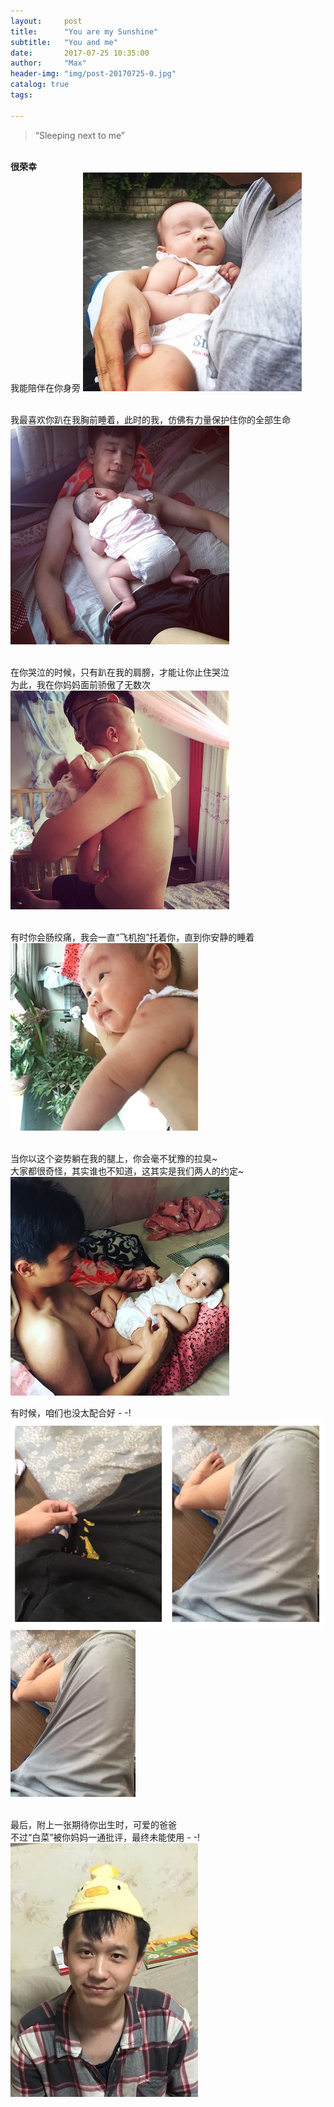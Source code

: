 ```yaml
---
layout:     post
title:      "You are my Sunshine"
subtitle:   "You and me"
date:       2017-07-25 10:35:00
author:     "Max"
header-img: "img/post-20170725-0.jpg"
catalog: true
tags:

---
```


> “Sleeping next to me”


<br><b>很荣幸</b>
<br>我能陪伴在你身旁
![img](/img/post-20170725-1.jpg)

<br>我最喜欢你趴在我胸前睡着，此时的我，仿佛有力量保护住你的全部生命
![img](/img/post-20170725-2.jpg)


<br>在你哭泣的时候，只有趴在我的肩膀，才能让你止住哭泣
<br>为此，我在你妈妈面前骄傲了无数次
![img](/img/post-20170725-4.jpg)

<br>有时你会肠绞痛，我会一直“飞机抱”托着你，直到你安静的睡着
![img](/img/post-20170725-3.jpg)





<br>当你以这个姿势躺在我的腿上，你会毫不犹豫的拉臭~
<br>大家都很奇怪，其实谁也不知道，这其实是我们两人的约定~
![img](/img/post-20170725-5.jpg)

有时候，咱们也没太配合好 - -!
![img](/img/post-20170725-6.jpg) ![img](/img/post-20170725-7.jpg)

<br>最后，附上一张期待你出生时，可爱的爸爸
<br>不过“白菜”被你妈妈一通批评，最终未能使用 - -!
![img](/img/post-20170725-8.jpg)

